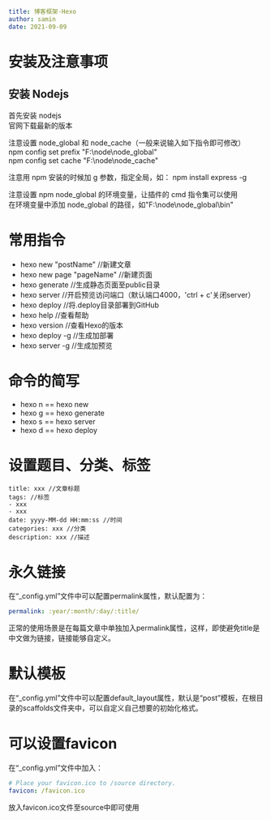```yaml
title: 博客框架-Hexo
author: samin
date: 2021-09-09 
```

# 安装及注意事项

## 安装 Nodejs

首先安装 nodejs  
官网下载最新的版本

注意设置 node_global 和 node_cache（一般来说输入如下指令即可修改）  
npm config set prefix "F:\node\node_global"  
npm config set cache "F:\node\node_cache"

注意用 npm 安装的时候加 g 参数，指定全局，如：
npm install express -g

注意设置 npm node_global 的环境变量，让插件的 cmd 指令集可以使用    
在环境变量中添加 node_global 的路径，如"F:\node\node_global\bin"

# 常用指令
- hexo new "postName" //新建文章
- hexo new page "pageName" //新建页面
- hexo generate //生成静态页面至public目录
- hexo server //开启预览访问端口（默认端口4000，'ctrl + c'关闭server）
- hexo deploy //将.deploy目录部署到GitHub
- hexo help  //查看帮助
- hexo version //查看Hexo的版本
- hexo deploy -g //生成加部署
- hexo server -g //生成加预览

# 命令的简写

- hexo n == hexo new
- hexo g == hexo generate
- hexo s == hexo server
- hexo d == hexo deploy

# 设置题目、分类、标签
```properties
title: xxx //文章标题
tags: //标签
- xxx
- xxx
date: yyyy-MM-dd HH:mm:ss //时间
categories: xxx //分类
description: xxx //描述
```

# 永久链接
在“_config.yml”文件中可以配置permalink属性，默认配置为：

```yaml
permalink: :year/:month/:day/:title/
```

正常的使用场景是在每篇文章中单独加入permalink属性，这样，即使避免title是中文做为链接，链接能够自定义。

# 默认模板

在“_config.yml”文件中可以配置default_layout属性，默认是“post”模板，在根目录的scaffolds文件夹中，可以自定义自己想要的初始化格式。

# 可以设置favicon

在“_config.yml”文件中加入：

```yaml
# Place your favicon.ico to /source directory.
favicon: /favicon.ico
```

放入favicon.ico文件至source中即可使用